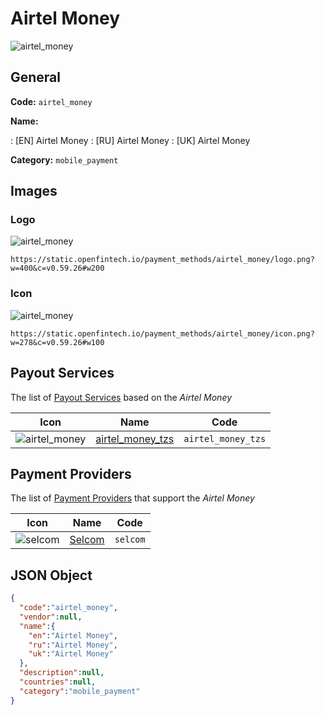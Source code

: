 
# Airtel Money 
![airtel_money](https://static.openfintech.io/payment_methods/airtel_money/logo.png?w=400&c=v0.59.26#w200)  

## General 
**Code:** `airtel_money` 
 
**Name:** 
 
:	[EN] Airtel Money 
:	[RU] Airtel Money 
:	[UK] Airtel Money 
 
**Category:** `mobile_payment` 
 

## Images 

### Logo 
![airtel_money](https://static.openfintech.io/payment_methods/airtel_money/logo.png?w=400&c=v0.59.26#w200)  

```
https://static.openfintech.io/payment_methods/airtel_money/logo.png?w=400&c=v0.59.26#w200
```  

### Icon 
![airtel_money](https://static.openfintech.io/payment_methods/airtel_money/icon.png?w=278&c=v0.59.26#w100)  

```
https://static.openfintech.io/payment_methods/airtel_money/icon.png?w=278&c=v0.59.26#w100
```  

## Payout Services 
 
The list of [Payout Services](/payout-services/) based on the _Airtel Money_ 

|Icon|Name|Code| 
|:---:|:---:|:---:| 
|![airtel_money](https://static.openfintech.io/payout_methods/airtel_money/icon.png?w=278&c=v0.59.26#w40) |[airtel_money_tzs](/payout-services/airtel_money_tzs/)|`airtel_money_tzs`| 
 

## Payment Providers 
 
The list of [Payment Providers](/payment-providers/) that support the _Airtel Money_ 

|Icon|Name|Code| 
|:---:|:---:|:---:| 
|![selcom](https://static.openfintech.io/payment_providers/selcom/icon.png?w=278&c=v0.59.26#w100) |[Selcom](/payment-providers/selcom/)|`selcom`| 
 

## JSON Object 

```json
{
  "code":"airtel_money",
  "vendor":null,
  "name":{
    "en":"Airtel Money",
    "ru":"Airtel Money",
    "uk":"Airtel Money"
  },
  "description":null,
  "countries":null,
  "category":"mobile_payment"
}
```  
